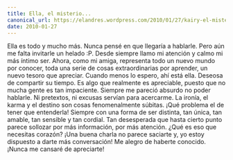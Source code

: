 ```yaml
---
title: Ella, el misterio...
canonical_url: https://elandres.wordpress.com/2010/01/27/kairy-el-misterio/
date: 2010-01-27
---
```


Ella es todo y mucho más. Nunca pensé en que llegaría a hablarle. Pero aún me falta invitarle un helado :P. Desde siempre llamo mi atención y calmo mi más íntimo ser. Ahora, como mi amiga, representa todo un nuevo mundo por conocer, toda una serie de cosas extraordinarias por aprender, un nuevo tesoro que apreciar. Cuando menos lo espero, ahí está ella. Deseosa de compartir su tiempo. Es algo que realmente es apreciable, puesto que no mucha gente es tan impaciente. Siempre me pareció absurdo no poder hablarle. Ni pretextos, ni excusas servían para acercarme. La ironía, el karma y el destino son cosas fenomenalmente súbitas. ¡Qué problema el de tener que entenderla! Siempre con una forma de ser distinta, tan única, tan amable, tan sensible y tan cordial. Tan desesperada que hasta cierto punto parece sollozar por más información, por más atención. ¿Qué es eso que necesitas corazón? ¡Una buena charla no parece saciarte y, yo estoy dispuesto a darte más conversación! Me alegro de haberte conocido. ¡Nunca me cansaré de apreciarte!
